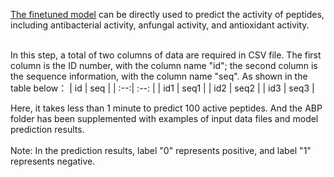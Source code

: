 [The finetuned model](https://zenodo.org/records/12747957) can be directly used to predict the activity of peptides, including antibacterial activity, anfungal activity, and antioxidant activity. <br><br>

In this step, a total of two columns of data are required in CSV file. The first column is the ID number, with the column name "id"; the second column is the sequence information, with the column name "seq". As shown in the table below：
| id | seq |
| :--:| :--: |
| id1 | seq1 |
| id2 | seq2 |
| id3 | seq3 |


Here, it takes less than 1 minute to predict 100 active peptides. And the ABP folder has been supplemented with examples of input data files and model prediction results. <br><br>
Note: In the prediction results, label "0" represents positive, and label "1" represents negative.
